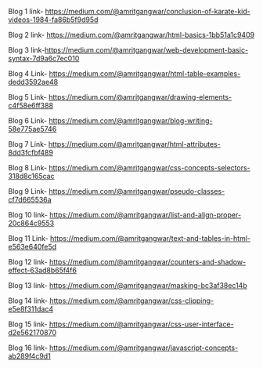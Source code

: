 Blog 1 link- https://medium.com/@amritgangwar/conclusion-of-karate-kid-videos-1984-fa86b5f9d95d

Blog 2 link- https://medium.com/@amritgangwar/html-basics-1bb51a1c9409

Blog 3 link-https://medium.com/@amritgangwar/web-development-basic-syntax-7d9a6c7ec010

Blog 4 Link- https://medium.com/@amritgangwar/html-table-examples-dedd3592ae48

Blog 5 Link- https://medium.com/@amritgangwar/drawing-elements-c4f58e6ff388

Blog 6 Link- https://medium.com/@amritgangwar/blog-writing-58e775ae5746

Blog 7 Link- https://medium.com/@amritgangwar/html-attributes-8dd3fcfbf489

Blog 8 Link- https://medium.com/@amritgangwar/css-concepts-selectors-318d8c165cac

Blog 9 Link- https://medium.com/@amritgangwar/pseudo-classes-cf7d665536a

Blog 10 link- https://medium.com/@amritgangwar/list-and-align-proper-20c864c9553

Blog 11 Link- https://medium.com/@amritgangwar/text-and-tables-in-html-e563e640fe5d

Blog 12 link- https://medium.com/@amritgangwar/counters-and-shadow-effect-63ad8b65f4f6

Blog 13 link- https://medium.com/@amritgangwar/masking-bc3af38ec14b

Blog 14 link- https://medium.com/@amritgangwar/css-clipping-e5e8f311dac4

Blog 15 link- https://medium.com/@amritgangwar/css-user-interface-d2e562170870

Blog 16 link- https://medium.com/@amritgangwar/javascript-concepts-ab289f4c9d1
